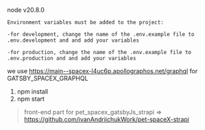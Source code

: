 node v20.8.0

`Environment variables must be added to the project: `

`-for development, change the name of the .env.example file to .env.development and and add your variables`

`-for production, change the name of the .env.example file to .env.production and and add your variables`

we use https://main--spacex-l4uc6p.apollographos.net/graphql for GATSBY_SPACEX_GRAPHQL

1. npm install
2. npm start

>front-end part for pet_spacex_gatsbyJs_strapi => https://github.com/ivanAndriichukWork/pet-spaceX-strapi
